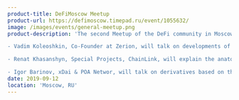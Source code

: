 ```yaml
---
product-title: DeFiMoscow Meetup
product-url: https://defimoscow.timepad.ru/event/1055632/
image: /images/events/general-meetup.png
product-description: 'The second Meetup of the DeFi community in Moscow will take place on September 12th.

- Vadim Koleoshkin, Co-Founder at Zerion, will talk on developments of DeFi markets

- Renat Khasanshyn, Special Projects, ChainLink, will explain the anatomy of DeFi oracles

- Igor Barinov, xDai & POA Networ, will talk on derivatives based on the Dai'  
date: 2019-09-12
location: 'Moscow, RU'
---
```

